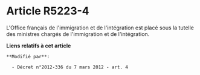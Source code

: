 # Article R5223-4

L'Office français de l'immigration et de l'intégration est placé              sous la tutelle des ministres chargés de
l'immigration et de l'intégration.

**Liens relatifs à cet article**

	**Modifié par**:

	  - Décret n°2012-336 du 7 mars 2012 - art. 4
